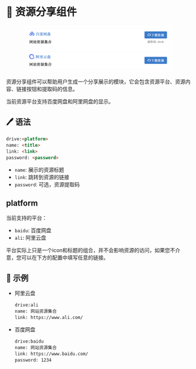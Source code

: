 # 🧩 资源分享组件

<p align="center">
<img src="assets/drive.png" style="max-width: 400px; margin: auto;">
</p>

资源分享组件可以帮助用户生成一个分享展示的模块，它会包含资源平台、资源内容、链接按钮和提取码的信息。

当前资源平台支持百度网盘和阿里网盘的显示。

## 🖊️ 语法

```markdown
drive:<platform>
name: <title>
link: <link>
password: <password>
```

- `name`: 展示的资源标题
- `link`: 跳转到资源的链接
- `password`: 可选，资源提取码

## platform

当前支持的平台：

- `baidu`: 百度网盘
- `ali`: 阿里云盘

平台实际上只是一个icon和标题的组合，并不会影响资源的访问，如果您不介意，您可以在下方的配置中填写任意的链接。

## 📄 示例

- 阿里云盘
  
    ```markdown
    drive:ali
    name: 网站资源集合
    link: https://www.ali.com/
    ```
  
- 百度网盘

    ```markdown
    drive:baidu
    name: 网站资源集合
    link: https://www.baidu.com/
    password: 1234
    ```
